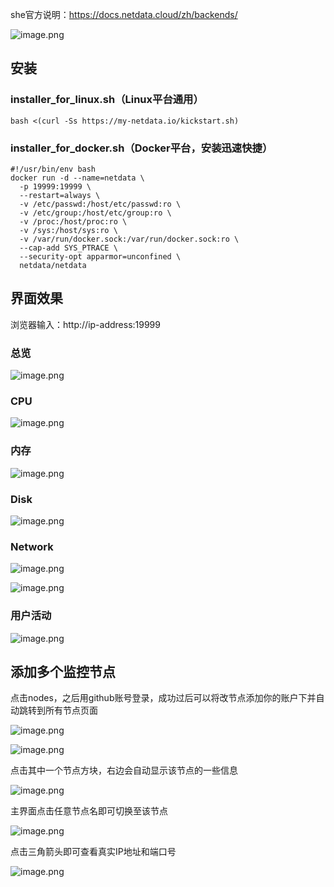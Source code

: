 she官方说明：https://docs.netdata.cloud/zh/backends/

![image.png](images/1.png)

## 安装
### installer_for_linux.sh（Linux平台通用）

```
bash <(curl -Ss https://my-netdata.io/kickstart.sh)
```
### installer_for_docker.sh（Docker平台，安装迅速快捷）

```
#!/usr/bin/env bash 
docker run -d --name=netdata \
  -p 19999:19999 \
  --restart=always \
  -v /etc/passwd:/host/etc/passwd:ro \
  -v /etc/group:/host/etc/group:ro \
  -v /proc:/host/proc:ro \
  -v /sys:/host/sys:ro \
  -v /var/run/docker.sock:/var/run/docker.sock:ro \
  --cap-add SYS_PTRACE \
  --security-opt apparmor=unconfined \
  netdata/netdata
 ```

## 界面效果

浏览器输入：http://ip-address:19999

### 总览
![image.png](images/2.png)

### CPU
![image.png](images/3.png)

### 内存
![image.png](images/4.png)

### Disk
![image.png](images/5.png)

### Network
![image.png](images/6.png)

![image.png](images/7.png)


### 用户活动
![image.png](images/8.png)


## 添加多个监控节点
点击nodes，之后用github账号登录，成功过后可以将改节点添加你的账户下并自动跳转到所有节点页面

![image.png](images/9.png)

![image.png](images/10.png)

点击其中一个节点方块，右边会自动显示该节点的一些信息

![image.png](images/11.png)

主界面点击任意节点名即可切换至该节点

![image.png](images/12.png)

点击三角箭头即可查看真实IP地址和端口号

![image.png](images/13.png)


